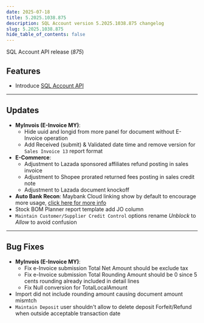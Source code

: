 ```yaml
---
date: 2025-07-18
title: 5.2025.1038.875
description: SQL Account version 5.2025.1038.875 changelog
slug: 5.2025.1038.875
hide_table_of_contents: false
---
```


SQL Account API release (*875*)

<!-- truncate -->

## Features

- Introduce [SQL Account API](https://docs.sql.com.my/sqlacc/category/sql-account-api)

---

## Updates

- **MyInvois (E-Invoice MY)**:
  - Hide uuid and longid from more panel for document without E-Invoice operation
  - Add Received (submit) & Validated date time and remove version for `Sales Invoice 13` report format
- **E-Commerce**:
  - Adjustment to Lazada sponsored affiliates refund posting in sales invoice
  - Adjustment to Shopee prorated returned fees posting in sales credit note
  - Adjustment to Lazada document knockoff
- **Auto Bank Recon**: Maybank Cloud linking show by default to encourage more usage, [click here for more info](https://www.sql.com.my/maybank/)
- Stock BOM Planner report template add JO column
- `Maintain Customer/Supplier Credit Control` options rename *Unblock* to *Allow* to avoid confusion

---

## Bug Fixes

- **MyInvois (E-Invoice MY)**:
  - Fix e-Invoice submission Total Net Amount should be exclude tax
  - Fix e-Invoice submission Total Rounding Amount should be 0 since 5 cents rounding already included in detail lines
  - Fix Null conversion for TotalLocalAmount
- Import did not include rounding amount causing document amount mismtch
- `Maintain Deposit` user shouldn't allow to delete deposit Forfeit/Refund when outside acceptable transaction date
